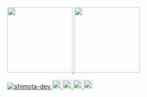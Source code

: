 <a href="https://github.com/anuraghazra/github-readme-stats">
  <img aligh="left" height="150px" src="https://github-readme-stats.vercel.app/api/top-langs/?username=shimota-dev&layout=compact&theme=onedark">
</a>

<a href="https://github.com/anuraghazra/github-readme-stats">
  <img aligh="left" height="150px" src="https://github-readme-stats.vercel.app/api?username=shimota-dev&hide=contribs&theme=onedark">
</a>

<p align="left">
  <a href="https://github.com/shimota-dev/shimota-dev/">
    <img src="https://komarev.com/ghpvc/?username=shimota-dev" alt="shimota-dev" />
  </a>
  <a href="http://twitter.com/shimota-dev">
    <img height="20" src="https://img.shields.io/twitter/follow/shimota-dev?label=Twitter&logo=twitter&style=flat" />
  </a>
  <a href="https://github.com/shimota-dev">
    <img height="20" src="https://img.shields.io/github/followers/shimota-dev?label=follow&logo=github&style=flat" />
  </a>
  <a href="http://qiita.com/shimota-dev">
    <img height="20" src="https://qiita-badge.apiapi.app/s/shimota-dev/posts.svg" />
  </a>
  <//qiita.com/shimota-dev">
    <img height="20" src="https://qiita-badge.apiapi.app/s/shimota-dev/contributions.svg" />
  </a>
</p>
